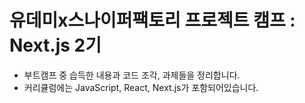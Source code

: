 # 유데미x스나이퍼팩토리 프로젝트 캠프 : Next.js 2기
- 부트캠프 중 습득한 내용과 코드 조각, 과제들을 정리합니다.
- 커리큘럼에는 JavaScript, React, Next.js가 포함되어있습니다.
